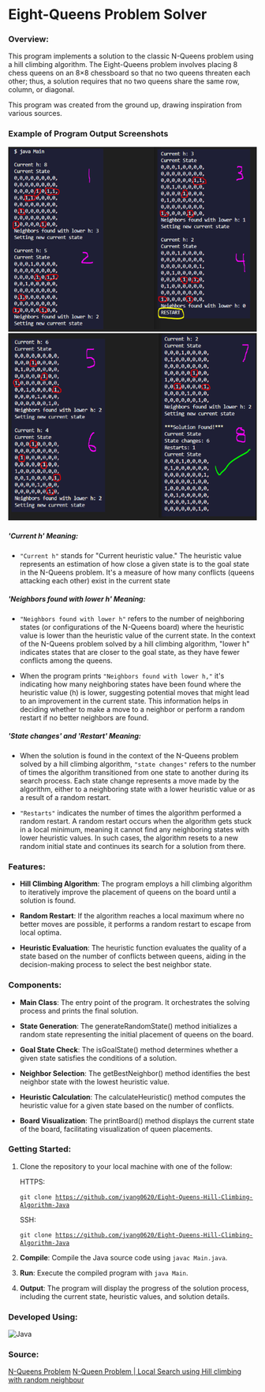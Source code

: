 # Eight-Queens Problem Solver

### Overview:

This program implements a solution to the classic N-Queens problem using a hill climbing algorithm. The Eight-Queens problem involves placing 8 chess queens on an 8×8 chessboard so that no two queens threaten each other; thus, a solution requires that no two queens share the same row, column, or diagonal.

This program was created from the ground up, drawing inspiration from various sources.

### Example of Program Output Screenshots

![Examples Of Program](/imgs/img_1a.PNG)
![Examples Of Program](/imgs/img_1b.PNG)

##### 'Current h' Meaning:

- `"Current h"` stands for "Current heuristic value." The heuristic value represents an estimation of how close a given state is to the goal state in the N-Queens problem. It's a measure of how many conflicts (queens attacking each other) exist in the current state

##### 'Neighbors found with lower h' Meaning:

- `"Neighbors found with lower h"` refers to the number of neighboring states (or configurations of the N-Queens board) where the heuristic value is lower than the heuristic value of the current state. In the context of the N-Queens problem solved by a hill climbing algorithm, "lower h" indicates states that are closer to the goal state, as they have fewer conflicts among the queens.

- When the program prints `"Neighbors found with lower h,"` it's indicating how many neighboring states have been found where the heuristic value (h) is lower, suggesting potential moves that might lead to an improvement in the current state. This information helps in deciding whether to make a move to a neighbor or perform a random restart if no better neighbors are found.

##### 'State changes' and 'Restart' Meaning:

- When the solution is found in the context of the N-Queens problem solved by a hill climbing algorithm, `"state changes"` refers to the number of times the algorithm transitioned from one state to another during its search process. Each state change represents a move made by the algorithm, either to a neighboring state with a lower heuristic value or as a result of a random restart.

- `"Restarts"` indicates the number of times the algorithm performed a random restart. A random restart occurs when the algorithm gets stuck in a local minimum, meaning it cannot find any neighboring states with lower heuristic values. In such cases, the algorithm resets to a new random initial state and continues its search for a solution from there.

### Features:

- **Hill Climbing Algorithm**: The program employs a hill climbing algorithm to iteratively improve the placement of queens on the board until a solution is found.

- **Random Restart**: If the algorithm reaches a local maximum where no better moves are possible, it performs a random restart to escape from local optima.

- **Heuristic Evaluation**: The heuristic function evaluates the quality of a state based on the number of conflicts between queens, aiding in the decision-making process to select the best neighbor state.

### Components:

- **Main Class**: The entry point of the program. It orchestrates the solving process and prints the final solution.

- **State Generation**: The generateRandomState() method initializes a random state representing the initial placement of queens on the board.

- **Goal State Check**: The isGoalState() method determines whether a given state satisfies the conditions of a solution.

- **Neighbor Selection**: The getBestNeighbor() method identifies the best neighbor state with the lowest heuristic value.

- **Heuristic Calculation**: The calculateHeuristic() method computes the heuristic value for a given state based on the number of conflicts.

- **Board Visualization**: The printBoard() method displays the current state of the board, facilitating visualization of queen placements.

### Getting Started:

1. Clone the repository to your local machine with one of the follow:

   HTTPS: <pre><code>git clone https://github.com/jvang0620/Eight-Queens-Hill-Climbing-Algorithm-Java</code></pre>
   SSH: <pre><code>git clone https://github.com/jvang0620/Eight-Queens-Hill-Climbing-Algorithm-Java</code></pre>

2. **Compile**: Compile the Java source code using `javac Main.java`.
3. **Run**: Execute the compiled program with `java Main`.
4. **Output**: The program will display the progress of the solution process, including the current state, heuristic values, and solution details.

### Developed Using:

![Java](https://img.shields.io/badge/Java-007396?style=for-the-badge&logo=java&logoColor=white)

### Source:

[N-Queens Problem](https://rosettacode.org/wiki/N-queens_problem#Java)
[N-Queen Problem | Local Search using Hill climbing with random neighbour](https://www.geeksforgeeks.org/n-queen-problem-local-search-using-hill-climbing-with-random-neighbour/#)
